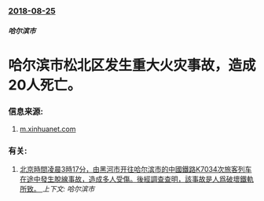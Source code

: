 ### [2018-08-25](/news/2018/08/25/index.md)

##### 哈尔滨市
# 哈尔滨市松北区发生重大火灾事故，造成20人死亡。 




### 信息来源:

1. [m.xinhuanet.com](http://m.xinhuanet.com/hlj/2018-08/26/c_137419464.htm)

### 有关:

1. [ 北京時間凌晨3時17分，由黑河市开往哈尔滨市的中國鐵路K7034次旅客列车在途中發生脫線事故，造成多人受傷。後經調查查明，該事故是人爲破壞鐵軌所致。 ](/news/2014/04/13/北京時間凌晨3時17分-由黑河市开往哈尔滨市的中國鐵路K7034次旅客列车在途中發生脫線事故-造成多人受傷-後經調查查.md) _上下文: 哈尔滨市_

